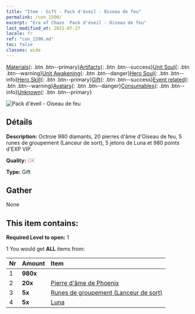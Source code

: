 ```yaml
---
title: "Item - Gift - Pack d'éveil - Oiseau de feu"
permalink: /con_1590/
excerpt: "Era of Chaos  Pack d'éveil - Oiseau de feu"
last_modified_at: 2021-07-27
locale: fr
ref: "con_1590.md"
toc: false
classes: wide
---
```

 [Materials](/ItemsFR/){: .btn .btn--primary}[Artifacts](/ItemsFR/Artifacts/){: .btn .btn--success}[Unit Soul](/ItemsFR/UnitSoul/){: .btn .btn--warning}[Unit Awakening](/ItemsFR/UnitAwakening/){: .btn .btn--danger}[Hero Soul](/ItemsFR/HeroSoul/){: .btn .btn--info}[Hero Skill](/ItemsFR/HeroSkill/){: .btn .btn--primary}[Gift](/ItemsFR/Gift/){: .btn .btn--success}[Event related](/ItemsFR/Events/){: .btn .btn--warning}[Avatars](/ItemsFR/Avatars/){: .btn .btn--danger}[Consumables](/ItemsFR/Consumables/){: .btn .btn--info}[Unknown](/ItemsFR/Unknown/){: .btn .btn--primary}

 ![Pack d'éveil - Oiseau de feu](/images/t/i_907202.png)

## Détails
 **Description:** Octroie 980 diamants, 20 pierres d'âme d'Oiseau de feu, 5 runes de groupement (Lanceur de sort), 5 jetons de Luna et 980 points d'EXP VIP.

 **Quality:** <span style="color: #DA70D6">OK</span>

 **Type:** Gift

## Gather

  None

## This item contains:

 **Required Level to open:** 1

 1 You would get **ALL** items  from:

  | Nr | Amount |     Item    |
  |:---|:-------|:------------|
  | 1 |  **980x** | <i class="fas fa-gem"/> |  | 
  | 2 |  **20x** | [Pierre d'âme de Phoenix](/ItemsFR/unt_348/) |  | 
  | 3 |  **5x** | [Runes de groupement (Lanceur de sort)](/ItemsFR/con_746/) |  | 
  | 4 |  **5x** | [Luna](/ItemsFR/her_378/) |  | 
